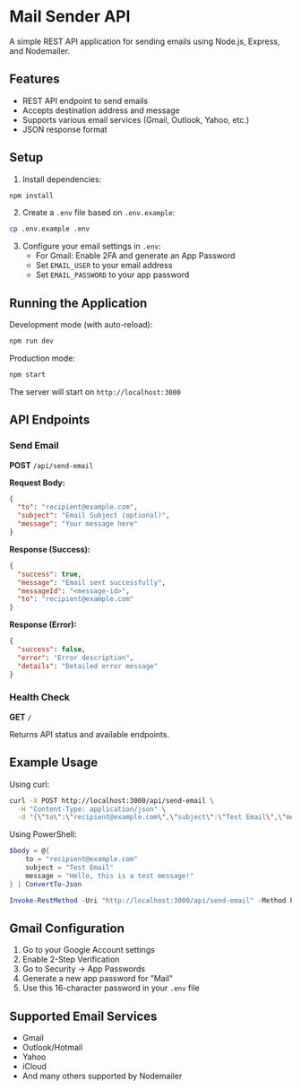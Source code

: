 # Mail Sender API

A simple REST API application for sending emails using Node.js, Express, and Nodemailer.

## Features

- REST API endpoint to send emails
- Accepts destination address and message
- Supports various email services (Gmail, Outlook, Yahoo, etc.)
- JSON response format

## Setup

1. Install dependencies:

```bash
npm install
```

2. Create a `.env` file based on `.env.example`:

```bash
cp .env.example .env
```

3. Configure your email settings in `.env`:
   - For Gmail: Enable 2FA and generate an App Password
   - Set `EMAIL_USER` to your email address
   - Set `EMAIL_PASSWORD` to your app password

## Running the Application

Development mode (with auto-reload):

```bash
npm run dev
```

Production mode:

```bash
npm start
```

The server will start on `http://localhost:3000`

## API Endpoints

### Send Email

**POST** `/api/send-email`

**Request Body:**

```json
{
  "to": "recipient@example.com",
  "subject": "Email Subject (optional)",
  "message": "Your message here"
}
```

**Response (Success):**

```json
{
  "success": true,
  "message": "Email sent successfully",
  "messageId": "<message-id>",
  "to": "recipient@example.com"
}
```

**Response (Error):**

```json
{
  "success": false,
  "error": "Error description",
  "details": "Detailed error message"
}
```

### Health Check

**GET** `/`

Returns API status and available endpoints.

## Example Usage

Using curl:

```bash
curl -X POST http://localhost:3000/api/send-email \
  -H "Content-Type: application/json" \
  -d "{\"to\":\"recipient@example.com\",\"subject\":\"Test Email\",\"message\":\"Hello, this is a test message!\"}"
```

Using PowerShell:

```powershell
$body = @{
    to = "recipient@example.com"
    subject = "Test Email"
    message = "Hello, this is a test message!"
} | ConvertTo-Json

Invoke-RestMethod -Uri "http://localhost:3000/api/send-email" -Method POST -Body $body -ContentType "application/json"
```

## Gmail Configuration

1. Go to your Google Account settings
2. Enable 2-Step Verification
3. Go to Security → App Passwords
4. Generate a new app password for "Mail"
5. Use this 16-character password in your `.env` file

## Supported Email Services

- Gmail
- Outlook/Hotmail
- Yahoo
- iCloud
- And many others supported by Nodemailer
